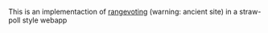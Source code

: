 This is an implementaction of [rangevoting](rangevoting.org) (warning: ancient site) in a straw-poll style webapp
